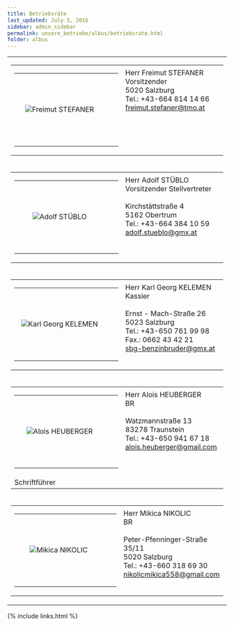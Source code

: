 ```yaml
---
title: Betriebsräte
last_updated: July 3, 2016
sidebar: admin_sidebar
permalink: unsere_betriebe/albus/betriebsrate.html
folder: albus
---
```


<table cellpadding="0" cellspacing="0" border="0" summary="">
 <tbody>
 <tr>
  <td valign="top">

   <table cellpadding="0" cellspacing="0" border="0" summary="">
    <tbody>
    <tr>
     <td valign="top" class="lauftext">
      <table cellpadding="0" cellspacing="0" border="0" summary="">
       <tbody>
       <tr>
        <td width="217" class="kontaktimage" align="center" valign="middle">
         <img src="http://netzwerke.oegb.at/br_richard/data/upload/Stefaner 15.jpg" alt="Freimut STEFANER" border="0">
        </td>
        <td width="15"><img alt="" src="http://netzwerke.oegb.at/br_richard/data/images/1x1.gif" width="15"
                            height="160"><br></td>
       </tr>
       </tbody>
      </table>
     </td>
     <td valign="top" class="lauftext" width="217">
      <img alt="" src="http://netzwerke.oegb.at/br_richard/data/images/1x1.gif" width="1" height="5"><br>
      <span class="kontaktname">Herr Freimut STEFANER </span><br>
      <span class="kontaktfunktion">Vorsitzender</span><br>
      5020 Salzburg
      <br>Tel.: +43-664 814 14 66
      <br><a href="mailto:freimut.stefaner@tmo.at" class="kontaktemail">freimut.stefaner@tmo.at</a>
     </td>
    </tr>
    </tbody>
   </table><!-- R:0.012923955917358  --></td>
 </tr>
 <tr>
  <td valign="top">
   <!-- cacheInfo : 7224926c7480f91d6abc2e5e4f9bb3fb -->
   <table cellpadding="0" cellspacing="0" border="0" summary="">
    <tbody>
    <tr>
     <td valign="top" class="lauftext">
      <table cellpadding="0" cellspacing="0" border="0" summary="">
       <tbody>
       <tr>
        <td width="217" class="kontaktimage" align="center" valign="middle">
         <img src="http://netzwerke.oegb.at/br_richard/data/upload/Stueblo 15.jpg" alt="Adolf STÜBLO" border="0">
        </td>
        <td width="15"><img alt="" src="http://netzwerke.oegb.at/br_richard/data/images/1x1.gif" width="15"
                            height="160"><br></td>
       </tr>
       </tbody>
      </table>
     </td>
     <td valign="top" class="lauftext" width="217">
      <img alt="" src="http://netzwerke.oegb.at/br_richard/data/images/1x1.gif" width="1" height="5"><br>
      <span class="kontaktname">Herr Adolf STÜBLO </span><br>
      <span class="kontaktfunktion">Vorsitzender Stellvertreter</span><br>
      <br>Kirchstättstraße 4<br>
      5162 Obertrum
      <br>Tel.: +43-664 384 10 59
      <br><a href="mailto:adolf.stueblo@gmx.at" class="kontaktemail">adolf.stueblo@gmx.at</a>
     </td>
    </tr>
    <tr></tr>
    </tbody>
   </table><!-- R:0.011792898178101  --></td>
 </tr>
 <tr>
  <td valign="top">
   <!-- cacheInfo : 957d651e3f1fc7deb5980e35515af0e1 -->
   <table cellpadding="0" cellspacing="0" border="0" summary="">
    <tbody>
    <tr>
     <td valign="top" class="lauftext">
      <table cellpadding="0" cellspacing="0" border="0" summary="">
       <tbody>
       <tr>
        <td width="217" class="kontaktimage" align="center" valign="middle">
         <img src="http://netzwerke.oegb.at/br_richard/data/upload/Kelemen 15.jpg" alt="Karl Georg KELEMEN" border="0">
        </td>
        <td width="15"><img alt="" src="http://netzwerke.oegb.at/br_richard/data/images/1x1.gif" width="15" height="160"><br></td>
       </tr>
       </tbody>
      </table>
     </td>
     <td valign="top" class="lauftext" width="217">
      <img alt="" src="http://netzwerke.oegb.at/br_richard/data/images/1x1.gif" width="1" height="5"><br>
      <span class="kontaktname">Herr Karl Georg KELEMEN </span><br>
      <span class="kontaktfunktion">Kassier</span><br>
      <br>Ernst - Mach-Straße 26<br>
      5023 Salzburg
      <br>Tel.: +43-650 761 99 98
      <br>Fax.: 0662 43 42 21
      <br><a href="mailto:sbg-benzinbruder@gmx.at" class="kontaktemail">sbg-benzinbruder@gmx.at</a>
     </td>
    </tr>
    </tbody>
   </table><!-- R:0.010795116424561  --></td>
 </tr>
 <tr>
  <td valign="top">
   <!-- cacheInfo : fbdf3d6eec10d0bf25a88dad233236af -->
   <table cellpadding="0" cellspacing="0" border="0" summary="">
    <tbody>
    <tr>
     <td valign="top" class="lauftext">
      <table cellpadding="0" cellspacing="0" border="0" summary="">
       <tbody>
       <tr>
        <td width="217" class="kontaktimage" align="center" valign="middle">
         <img src="http://netzwerke.oegb.at/br_richard/data/upload/Heuberger 15.jpg" alt="Alois HEUBERGER" border="0">
        </td>
        <td width="15"><img alt="" src="http://netzwerke.oegb.at/br_richard/data/images/1x1.gif" width="15"
                            height="160"><br></td>
       </tr>
       </tbody>
      </table>
     </td>
     <td valign="top" class="lauftext" width="217">
      <img alt="" src="http://netzwerke.oegb.at/br_richard/data/images/1x1.gif" width="1" height="5"><br>
      <span class="kontaktname">Herr Alois HEUBERGER </span><br>
      <span class="kontaktfunktion">BR</span><br>
      <br>Watzmannstraße 13<br>
      83278 Traunstein
      <br>Tel.: +43-650 941 67 18
      <br><a href="mailto:alois.heuberger@gmail.com" class="kontaktemail">alois.heuberger@gmail.com</a>
     </td>
    </tr>
    <tr>
     <td colspan="2" class="lauftext">Schriftführer</td>
    </tr>
    </tbody>
   </table><!-- R:0.010648965835571  --></td>
 </tr>
 <tr>
  <td valign="top">
   <!-- cacheInfo : 0120cb21b3e99e2b2a3fcda434c4f028 -->
   <table cellpadding="0" cellspacing="0" border="0" summary="">
    <tbody>
    <tr>
     <td valign="top" class="lauftext">
      <table cellpadding="0" cellspacing="0" border="0" summary="">
       <tbody>
       <tr>
        <td width="217" class="kontaktimage" align="center" valign="middle">
         <img src="http://netzwerke.oegb.at/br_richard/data/upload/Nikolic 15.jpg" alt="Mikica NIKOLIC" border="0">
        </td>
        <td width="15"><img alt="" src="http://netzwerke.oegb.at/br_richard/data/images/1x1.gif" width="15"
                            height="160"><br></td>
       </tr>
       </tbody>
      </table>
     </td>
     <td valign="top" class="lauftext" width="217">
      <img alt="" src="http://netzwerke.oegb.at/br_richard/data/images/1x1.gif" width="1" height="5"><br>
      <span class="kontaktname">Herr Mikica NIKOLIC </span><br>
      <span class="kontaktfunktion">BR</span><br>
      <br>Peter-Pfenninger-Straße 35/11<br>
      5020 Salzburg
      <br>Tel.: +43-660 318 69 30
      <br><a href="mailto:nikolicmikica558@gmail.com" class="kontaktemail">nikolicmikica558@gmail.com</a>
     </td>
    </tr>
    </tbody>
   </table><!-- R:0.011760950088501  --></td>
 </tr>
 </tbody>
</table>
{% include links.html %}
